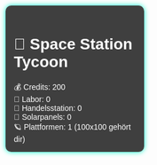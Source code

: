 <!DOCTYPE html>
<html lang="de">
<head>
<meta charset="UTF-8" />
<meta name="viewport" content="width=device-width, initial-scale=1" />
<title>Space Station Tycoon 3D</title>
<style>
  body { margin: 0; overflow: hidden; }
  #ui {
    position: absolute;
    top: 10px; left: 10px;
    background: rgba(0,0,0,0.75);
    padding: 15px;
    border-radius: 10px;
    box-shadow: 0 0 10px #00ffcc;
    z-index: 10;
    color: white;
    font-family: Arial, sans-serif;
    width: 220px;
  }
  .circle-trigger {
    position: absolute;
    width: 40px; height: 40px;
    border-radius: 50%;
    background: rgba(0,255,204,0.6);
    box-shadow: 0 0 10px rgba(0,255,204,0.9);
    pointer-events: none; /* Keine Mausinteraktion */
  }
</style>
</head>
<body>
<div id="ui">
  <h1>🚀 Space Station Tycoon</h1>
  <div>💰 Credits: <span id="credits">200</span></div>
  <div>🔬 Labor: <span id="labor">0</span></div>
  <div>🏪 Handelsstation: <span id="handel">0</span></div>
  <div>🔋 Solarpanels: <span id="solar">0</span></div>
  <div>🪐 Plattformen: <span id="platform">1</span> (100x100 gehört dir)</div>
</div>

<script src="https://cdn.jsdelivr.net/npm/three@0.152.2/build/three.min.js"></script>
<script src="https://cdn.jsdelivr.net/npm/three@0.152.2/examples/js/controls/OrbitControls.js"></script>
<script>
  // --- Spiel-Variablen ---
  let credits = 200;
  let labor = 0;
  let handel = 0;
  let solar = 0;
  let platformCount = 1; // Große Plattform gehört dir sofort

  // Preise (steigen pro Kauf)
  let priceSolar = 100;
  let priceLabor = 100;
  let priceHandel = 250;
  let priceHouseObj = 50; // Hausobjekt
  let priceSolarInc = 100; // Solarpanel Preissteigerung pro Kauf
  let priceHouseObjInc = 50; // Hausobjekt Preissteigerung pro Kauf

  // Anzeigen aktualisieren
  function updateUI() {
    document.getElementById('credits').innerText = Math.floor(credits);
    document.getElementById('labor').innerText = labor;
    document.getElementById('handel').innerText = handel;
    document.getElementById('solar').innerText = solar;
    document.getElementById('platform').innerText = platformCount;
  }

  // --- Three.js Setup ---
  const scene = new THREE.Scene();
  scene.background = new THREE.Color(0x87ceeb); // Blauer Himmel

  const camera = new THREE.PerspectiveCamera(75, window.innerWidth/window.innerHeight, 0.1, 1000);
  camera.position.set(0, 20, 30);

  const renderer = new THREE.WebGLRenderer({antialias:true});
  renderer.setSize(window.innerWidth, window.innerHeight);
  document.body.appendChild(renderer.domElement);

  const controls = new THREE.OrbitControls(camera, renderer.domElement);
  controls.target.set(0, 0, 0);
  controls.enablePan = false;
  controls.minDistance = 10;
  controls.maxDistance = 80;
  controls.update();

  // Licht
  const dirLight = new THREE.DirectionalLight(0xffffff, 1);
  dirLight.position.set(10, 30, 10);
  scene.add(dirLight);

  const ambLight = new THREE.AmbientLight(0x404040);
  scene.add(ambLight);

  // --- Boden & große Plattform ---
  // Große Plattform 100x100 (grau)
  const platformGeo = new THREE.PlaneGeometry(100, 100);
  const platformMat = new THREE.MeshStandardMaterial({color: 0x888888});
  const platform = new THREE.Mesh(platformGeo, platformMat);
  platform.rotation.x = -Math.PI / 2;
  scene.add(platform);

  // Gras nur am Rand (rand 10m breit)
  function addGrassPatch(x, z) {
    const grassGeo = new THREE.PlaneGeometry(10, 10);
    const grassMat = new THREE.MeshStandardMaterial({color: 0x228B22});
    const grass = new THREE.Mesh(grassGeo, grassMat);
    grass.rotation.x = -Math.PI / 2;
    grass.position.set(x, 0.01, z);
    scene.add(grass);
  }
  // Ränder von Plattform
  for(let i = -45; i <= 45; i += 10) {
    addGrassPatch(-50, i);
    addGrassPatch(50, i);
    addGrassPatch(i, -50);
    addGrassPatch(i, 50);
  }

  // --- Spieler als Würfel ---
  const playerGeo = new THREE.BoxGeometry(1,2,1);
  const playerMat = new THREE.MeshStandardMaterial({color: 0xff5500});
  const player = new THREE.Mesh(playerGeo, playerMat);
  player.position.y = 1;
  scene.add(player);

  // --- Häuser (einfache geometrische Objekte mit echten Farben) ---
  const houseObjs = []; // Array für Hausobjekte (für Kauf)

  // Erzeuge Häuser mit mehrere Objekte (2 Stockwerke, jedes Objekt separat kaufbar)
  function createHouse(x, z) {
    const baseColor = 0x8B4513; // braun
    const windowColor = 0xFFFFCC; // hellgelb
    const roofColor = 0xA52A2A; // rotbraun

    // Boden Stock
    const base = new THREE.Mesh(
      new THREE.BoxGeometry(4, 2, 4),
      new THREE.MeshStandardMaterial({color: baseColor})
    );
    base.position.set(x, 1, z);
    scene.add(base);
    houseObjs.push({mesh: base, type: 'houseObj', bought: false});

    // Fenster (gelbe Boxen)
    const window1 = new THREE.Mesh(
      new THREE.BoxGeometry(1,1,0.1),
      new THREE.MeshStandardMaterial({color: windowColor})
    );
    window1.position.set(x - 1, 1.5, z + 2.05);
    scene.add(window1);
    houseObjs.push({mesh: window1, type: 'houseObj', bought: false});

    const window2 = window1.clone();
    window2.position.set(x + 1, 1.5, z + 2.05);
    scene.add(window2);
    houseObjs.push({mesh: window2, type: 'houseObj', bought: false});

    // 2. Stock
    const secondFloor = new THREE.Mesh(
      new THREE.BoxGeometry(4, 2, 4),
      new THREE.MeshStandardMaterial({color: baseColor})
    );
    secondFloor.position.set(x, 3.5, z);
    scene.add(secondFloor);
    houseObjs.push({mesh: secondFloor, type: 'houseObj', bought: false});

    // Dach
    const roof = new THREE.Mesh(
      new THREE.ConeGeometry(3, 2, 4),
      new THREE.MeshStandardMaterial({color: roofColor})
    );
    roof.position.set(x, 5.5, z);
    roof.rotation.y = Math.PI / 4;
    scene.add(roof);
    houseObjs.push({mesh: roof, type: 'houseObj', bought: false});
  }

  // Beispiel-Haus
  createHouse(10, 10);
  createHouse(-10, -10);
  createHouse(20, -20);

  // --- Bäume ---
  function addTree(x, z) {
    const trunk = new THREE.Mesh(
      new THREE.CylinderGeometry(0.3, 0.3, 3),
      new THREE.MeshStandardMaterial({color: 0x8B4513})
    );
    trunk.position.set(x, 1.5, z);
    scene.add(trunk);

    const leaves = new THREE.Mesh(
      new THREE.SphereGeometry(2),
      new THREE.MeshStandardMaterial({color: 0x006400})
    );
    leaves.position.set(x, 4, z);
    scene.add(leaves);
  }
  for(let i=0; i<20; i++) {
    addTree(Math.random()*90-45, Math.random()*90-45);
  }

  // --- Kauf-Triggers (Kreise auf der Plattform) ---
  const buyTriggers = [];

  // Erstelle Kaufkreise über Häuser-Objekten & Solar + Labor + Handel
  // Positionen müssen auf der Plattform sein
  // Rund 700 Kaufkreise verteilt (für Demo 50 Häuser-Objekte, Rest Solar+Labor+Handel)

  // Erst Häuserobjekte als Kauftriggers (zuordnen zu Hausobjekten)
  houseObjs.forEach((obj, i) => {
    const trigger = new THREE.Mesh(
      new THREE.CircleGeometry(0.7, 32),
      new THREE.MeshBasicMaterial({color: 0x00ffcc, transparent: true, opacity: 0.5})
    );
    trigger.rotation.x = -Math.PI/2;
    trigger.position.set(obj.mesh.position.x, 0.02, obj.mesh.position.z);
    scene.add(trigger);
    buyTriggers.push({mesh: trigger, type:'houseObj', objIndex: i, bought:false});
  });

  // Funktion: Erstelle Kaufkreis an X,Z mit Typ
  function addBuyTrigger(x, z, type) {
    const colorMap = {
      'solar': 0x00ffff,
      'labor': 0xffff00,
      'handel': 0xff00ff,
    };
    const trigger = new THREE.Mesh(
      new THREE.CircleGeometry(0.7, 32),
      new THREE.MeshBasicMaterial({color: colorMap[type] || 0x00ffcc, transparent:true, opacity: 0.5})
    );
    trigger.rotation.x = -Math.PI/2;
    trigger.position.set(x, 0.02, z);
    scene.add(trigger);
    buyTriggers.push({mesh: trigger, type: type, bought:false});
  }

  // Verteile viele Kaufkreise Solar, Labor, Handel zufällig
  for(let i=0; i<500; i++) {
    const x = Math.random()*90-45;
    const z = Math.random()*90-45;
    const types = ['solar','labor','handel'];
    const t = types[Math.floor(Math.random()*types.length)];
    addBuyTrigger(x, z, t);
  }

  // --- Spieler Bewegung & Steuerung ---
  const keys = {};
  document.addEventListener('keydown', e => keys[e.key.toLowerCase()] = true);
  document.addEventListener('keyup', e => keys[e.key.toLowerCase()] = false);

  let velocityY = 0;
  let isOnGround = true;

  function movePlayer() {
    const speed = 0.3;
    if(keys['w']) player.position.z -= speed;
    if(keys['s']) player.position.z += speed;
    if(keys['a']) player.position.x -= speed;
    if(keys['d']) player.position.x += speed;

    // Springen mit Leertaste
    if(keys[' '] && isOnGround) {
      velocityY = 0.2;
      isOnGround = false;
    }
    player.position.y += velocityY;
    velocityY -= 0.01;

    if(player.position.y <= 1) {
      player.position.y = 1;
      velocityY = 0;
      isOnGround = true;
    }

    // Grenzen Spieler auf Plattform
    if(player.position.x > 49.5) player.position.x = 49.5;
    if(player.position.x < -49.5) player.position.x = -49.5;
    if(player.position.z > 49.5) player.position.z = 49.5;
    if(player.position.z < -49.5) player.position.z = -49.5;
  }

  // --- Kaufen durch überlaufen ---
  function checkBuy() {
    for(let i=0; i < buyTriggers.length; i++) {
      const bt = buyTriggers[i];
      if(bt.bought) continue; // schon gekauft

      const dist = player.position.distanceTo(bt.mesh.position);
      if(dist < 1) {
        // Kauf je nach Typ
        if(bt.type === 'houseObj') {
          if(credits >= priceHouseObj) {
            credits -= priceHouseObj;
            bt.bought = true;
            houseObjs[bt.objIndex].bought = true;
            // Sichtbar machen (Materialfarbe voll)
            houseObjs[bt.objIndex].mesh.material.opacity = 1;
            houseObjs[bt.objIndex].mesh.material.transparent = false;
            priceHouseObj += priceHouseObjInc; // Preis erhöhen
            updateUI();
            playSound();
          }
        } else if(bt.type === 'solar') {
          if(credits >= priceSolar) {
            credits -= priceSolar;
            solar++;
            bt.bought = true;
            priceSolar += priceSolarInc;
            updateUI();
            playSound();
          }
        } else if(bt.type === 'labor') {
          if(credits >= priceLabor) {
            credits -= priceLabor;
            labor++;
            bt.bought = true;
            updateUI();
            playSound();
          }
        } else if(bt.type === 'handel') {
          if(credits >= priceHandel) {
            credits -= priceHandel;
            handel++;
            bt.bought = true;
            updateUI();
            playSound();
          }
        }
      }
    }
  }

  // --- Sound ---
  function playSound() {
    const audio = new Audio("https://cdn.pixabay.com/download/audio/2022/03/15/audio_6efb4b5c60.mp3?filename=menu-click-110818.mp3");
    audio.volume = 0.3;
    audio.play();
  }

  // --- Einnahmen pro Sekunde ---
  setInterval(() => {
    credits += solar * 100 + labor * 50 + handel * 150;
    updateUI();
  }, 1000);

  // --- Hauptanimation ---
  function animate() {
    requestAnimationFrame(animate);
    movePlayer();
    checkBuy();
    renderer.render(scene, camera);
  }
  animate();

  // Resize
  window.addEventListener('resize', () => {
    camera.aspect = window.innerWidth/window.innerHeight;
    camera.updateProjectionMatrix();
    renderer.setSize(window.innerWidth, window.innerHeight);
  });

  updateUI();
</script>
</body>
</html>
